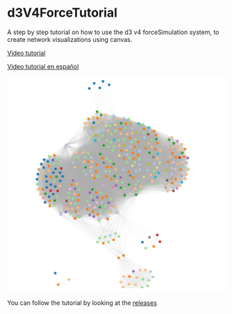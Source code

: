 # d3V4ForceTutorial
A step by step tutorial on how to use the d3 v4 forceSimulation system, to create network visualizations using canvas.

[Video tutorial](https://youtu.be/gda35eYXBJc)

[Video tutorial en español](https://youtu.be/te3MYUBD0m8)



![Network visualization created with the tutorial](screenshot.png)


You can follow the tutorial by looking at the [releases](./releases)



